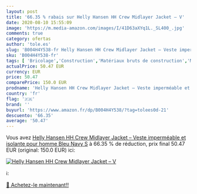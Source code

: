 ```yaml
---
layout: post
title: '66.35 % rabais sur Helly Hansen HH Crew Midlayer Jacket – V'
date: 2020-08-10 15:55:09
image: 'https://m.media-amazon.com/images/I/41D63aXYq1L._SL400_.jpg'
comments: true
category: ofertas
author: 'tole.es'
slug: 'B004H4Y538-fr Helly Hansen HH Crew Midlayer Jacket – Veste imperméable...'
sku: 'B004H4Y538-fr'
tags: [ 'Bricolage','Construction','Matériaux bruts de construction','Matériel de construction', ]
actualPrice: 50.47 EUR
currency: EUR
price: 50.47
comparePrice: 150.0 EUR
prodname: 'Helly Hansen HH Crew Midlayer Jacket – Veste imperméable et isolante pour homme   Bleu  Navy  S'
country: 'fr'
flag: '🇫🇷'
brand: ''
buyurl: 'https://www.amazon.fr/dp/B004H4Y538/?tag=tolees0d-21'
descuento: '66.35'
average: '50.47'
---
```


Vous avez [Helly Hansen HH Crew Midlayer Jacket – Veste imperméable et isolante pour homme   Bleu  Navy  S](https://www.amazon.fr/dp/B004H4Y538/?tag=tolees0d-21)  à  66.35 % de réduction, prix final  50.47 EUR (original: 150.0 EUR) ici:

[![Helly Hansen HH Crew Midlayer Jacket – V](https://m.media-amazon.com/images/I/41D63aXYq1L._SL400_.jpg)](https://www.amazon.fr/dp/B004H4Y538/?tag=tolees0d-21)

ℹ️:


[🛒 Achetez-le maintenant!!](https://www.amazon.fr/dp/B004H4Y538/?tag=tolees0d-21)
